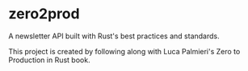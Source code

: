 # zero2prod
A newsletter API built with Rust's best practices and standards. 

This project is created by following along with Luca Palmieri's Zero to Production in Rust book.
